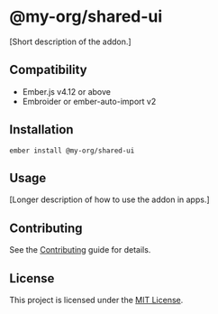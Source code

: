 # @my-org/shared-ui

[Short description of the addon.]

## Compatibility

- Ember.js v4.12 or above
- Embroider or ember-auto-import v2

## Installation

```
ember install @my-org/shared-ui
```

## Usage

[Longer description of how to use the addon in apps.]

## Contributing

See the [Contributing](CONTRIBUTING.md) guide for details.

## License

This project is licensed under the [MIT License](LICENSE.md).
